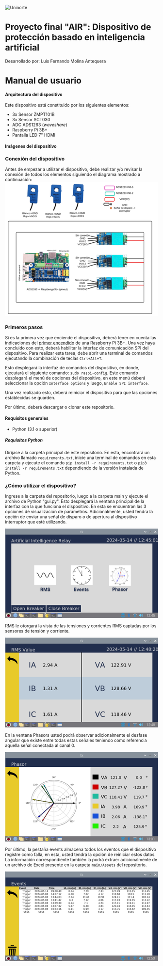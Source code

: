 ![Uninorte](https://d30mzt1bxg5llt.cloudfront.net/public/uploads/images/_signatoryLogo/LogoUninorte_MEN_2017.png)

# **Proyecto final "AIR"**: Dispositivo de protección basado en inteligencia artificial
Desarrollado por: Luis Fernando Molina Antequera 


# **Manual de usuario**




#### Arquitectura del dispositivo
Este dispositivo está constituido por los siguientes elementos:
- 3x Sensor ZMPT101B
- 3x Sensor SCT030
- ADC ADS1263 (*waveshare*)
- Raspberry Pi 3B+
- Pantalla LED 7" HDMI

#### Imágenes del dispositivo
### Conexión del dispositivo
Antes de empezar a utilizar el dispositivo, debe realizar y/o revisar la conexión de todos los elementos siguiendo el diagrama mostrado a continuación:
![Conexiones](README_FILES/Conexiones.png)
### Primeros pasos
Si es la primera vez que enciende el dispositivo, deberá tener en cuenta las indicaciones del [primer encendido](https://www.raspberrypi.com/documentation/computers/getting-started.html) de una Raspberry Pi 3B+. Una vez haya concluido con esto, deberá habilitar la interfaz de comunicación SPI del dispositivo. Para realizar esta tarea, debe abrir una terminal de comandos ejecutando la combinación de teclas `Ctrl+Alt+T`.

Esto desplegará la interfaz de comandos del dispositivo, en donde, ejecutará el siguiente comando: `sudo raspi-config`. Este comando desplegará el menú de opciones del dispositivo, en este menú deberá seleccionar la opción `Interface options` y luego, `Enable SPI interface`.

Una vez realizado esto, deberá reiniciar el dispositivo para que las opciones establecidas se guarden.

Por último, deberá descargar o clonar este repositorio.
#### Requisitos generales
- Python (3.1 o superior)

 ##### Requisitos Python
Diríjase a la carpeta principal de este repositorio. En esta, encontrará un archivo llamado `requirements.txt`, inicie una terminal de comandos en esta carpeta y ejecute el comando `pip install -r requirements.txt` o `pip3 install -r requirements.txt` dependiendo de la versión instalada de Python.


### ¿Cómo utilizar el dispositivo?
Ingrese a la carpeta del repositorio, luego a la carpeta main y ejecute el archivo de Python "gui.py". Esto desplegará la ventana principal de la interfaz con la que funciona el dispositivo. En esta se encuentran las 3 opciones de visualización de parámetros. Adicionalmente, usted tendra la opción de enviar una señal de disparo o de apertura al dispositivo interruptor que esté utilizando.

![GUI](README_FILES/GUI.png)

RMS le otorgará la vista de las tensiones y corrientes RMS captadas por los sensores de tensión y corriente. 

![RMS](README_FILES/RMS.png)

En la ventana Phasors usted podrá observar adicionalmente el desfase angular que existe entre todas estas señales teniendo como referencia aquella señal conectada al canal 0.

![Phasors](README_FILES/PHASORS.png)

Por último, la pestaña events almacena todos los eventos que el dispositivo registre como falla, en esta, usted tendrá la opción de reiniciar estos datos. La información correspondiente también la podrá extraer adicionalmente de un archivo de Excel presente en la carpeta `main/Assets` del repositorio.

![Events](README_FILES/EVENTS.png)
